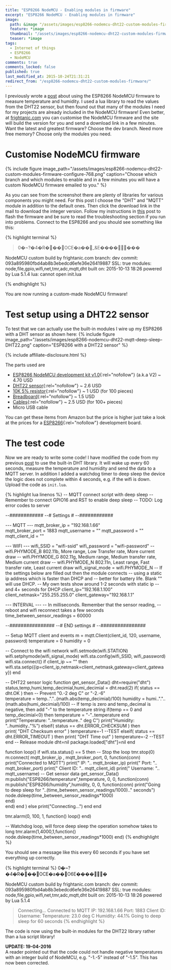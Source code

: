 ```yaml
---
title: "ESP8266 NodeMCU - Enabling modules in firmware"
excerpt: "ESP8266 NodeMCU - Enabling modules in firmware"
image:
  path: &image "/assets/images/esp8266-nodemcu-dht22-custom-modules-firmware-feature.png"
  feature: *image
  thumbnail: "/assets/images/esp8266-nodemcu-dht22-custom-modules-firmware-feature-th.png"
  teaser: *image
tags:
  - Internet of things
  - ESP8266
  - NodeMCU
comments: true
comments_locked: false
published: true
last_modified_at: 2015-10-24T21:31:21
redirect_from: "/esp8266-nodemcu-dht22-custom-modules-firmware/"
---
```

I previously wrote a [post](/projects/esp8266-nodemcu-dht22-mqtt-deep-sleep/) about using the ESP8266 NodeMCU firmware to measure temperature and humidity. I used a lua library to read the values from the DHT22 sensor, but then found out that many of the modules I need for my projects are already included in the NodeMCU firmware! Even better, at [frightanic.com](http://frightanic.com/nodemcu-custom-build/) you can customise the NodeMCU firmware and the site will build the version for you and send a download link in a few minutes. Want the latest and greatest firmware? Choose the dev branch. Need more free memory? Choose only the modules you need.

# Customise NodeMCU firmware
{% include figure
  image_path="/assets/images/esp8266-nodemcu-dht22-custom-modules-firmware-configure-768.png"
  caption="Choose which branch and which modules to enable and in a few minutes you will have a custom NodeMCU firmware emailed to you."
%}

As you can see from the screenshot there are plenty of libraries for various components you might need. For this post I choose the "DHT" and "MQTT" module in addition to the default ones. Then click the download link in the mail to download the integer version. Follow my instructions in [this](/projects/esp8266-development-kit-nodemcu-firmware-update-os-x/) post to flash the firmware and be sure to read the troubleshooting section if you run into problems. Connect to the ESP8266 and you should see something like this:

{% highlight terminal %}
> 0�~?�4�R���OCE�a��_&E�������

NodeMCU custom build by frightanic.com
	branch: dev
	commit: 093a895980fbd4ab8b3ebedcd6efe36e26419887
	SSL: true
	modules: node,file,gpio,wifi,net,tmr,adc,mqtt,dht
 	built on: 2015-10-13 18:26
  powered by Lua 5.1.4
lua: cannot open init.lua
>
{% endhighlight %}

You are now running a custom-made NodeMCU firmware!

# Test setup using a DHT22 sensor
To test that we can actually use the built-in modules I wire up my ESP8266 with a DHT sensor as shown here:
{% include figure
  image_path="/assets/images/esp8266-nodemcu-dht22-mqtt-deep-sleep-DHT22.png"
  caption="ESP8266 with a DHT22 sensor"
%}

{% include affiliate-disclosure.html %}

The parts used are

* [ESP8266 NodeMCU development kit v1.0](http://s.click.aliexpress.com/e/MrVjUjIEI){:rel="nofollow"} (a.k.a V2) ~ 4.70 USD
* [DHT22 sensor](http://s.click.aliexpress.com/e/eynQRNBYr){:rel="nofollow"} ~ 2.6 USD
* [10K 5% resistor](http://s.click.aliexpress.com/e/3jII6MZjm){:rel="nofollow"} ~ 1 USD (for 100 pieces)
* [Breadboard](http://s.click.aliexpress.com/e/zZZFyfeEI){:rel="nofollow"} ~ 1.5 USD
* [Cables](http://s.click.aliexpress.com/e/zbMfybImi){:rel="nofollow"} ~ 2.5 USD (for 100+ pieces)
* Micro USB cable

You can get these items from Amazon but the price is higher just take a look at the prices for a [ESP8266](https://www.amazon.com/s/ref=nb_sb_noss_2?url=search-alias%3Daps&field-keywords=nodemcu+development+board&tag=oddoneout0a-20){:rel="nofollow"} development board.

# The test code
Now we are ready to write some code! I have modified the code from my previous [post](/projects/esp8266-nodemcu-dht22-mqtt-deep-sleep/) to use the built-in DHT library. It will wake up every 60 seconds, measure the temperature and humidity and send the data to a MQTT server. In addition I added a watchdog timer to deep sleep the device the logic does not complete within 4 seconds, e.g. if the wifi is down. Upload the code as `init.lua`.

{% highlight lua linenos %}
-- MQTT connect script with deep sleep
-- Remember to connect GPIO16 and RST to enable deep sleep
-- TODO: Log error codes to server

--############
--# Settings #
--############

--- MQTT ---
mqtt_broker_ip = "192.168.1.66"     
mqtt_broker_port = 1883
mqtt_username = ""
mqtt_password = ""
mqtt_client_id = ""

--- WIFI ---
wifi_SSID = "wifi-ssid"
wifi_password = "wifi-password"
-- wifi.PHYMODE_B 802.11b, More range, Low Transfer rate, More current draw
-- wifi.PHYMODE_G 802.11g, Medium range, Medium transfer rate, Medium current draw
-- wifi.PHYMODE_N 802.11n, Least range, Fast transfer rate, Least current draw
wifi_signal_mode = wifi.PHYMODE_N
-- If the settings below are filled out then the module connects
-- using a static ip address which is faster than DHCP and
-- better for battery life. Blank "" will use DHCP.
-- My own tests show around 1-2 seconds with static ip
-- and 4+ seconds for DHCP
client_ip="192.168.1.100"
client_netmask="255.255.255.0"
client_gateway="192.168.1.1"

--- INTERVAL ---
-- In milliseconds. Remember that the sensor reading,
-- reboot and wifi reconnect takes a few seconds
time_between_sensor_readings = 60000

--################
--# END settings #
--################

-- Setup MQTT client and events
m = mqtt.Client(client_id, 120, username, password)
temperature = 0
humidity = 0

-- Connect to the wifi network
wifi.setmode(wifi.STATION)
wifi.setphymode(wifi_signal_mode)
wifi.sta.config(wifi_SSID, wifi_password)
wifi.sta.connect()
if client_ip ~= "" then
    wifi.sta.setip({ip=client_ip,netmask=client_netmask,gateway=client_gateway})
end

-- DHT22 sensor logic
function get_sensor_Data()
    dht=require("dht")
    status,temp,humi,temp_decimial,humi_decimial = dht.read(2)
        if( status == dht.OK ) then
            -- Prevent "0.-2 deg C" or "-2.-6"          
            temperature = temp.."."..(math.abs(temp_decimial)/100)
            humidity = humi.."."..(math.abs(humi_decimial)/100)
            -- If temp is zero and temp_decimal is negative, then add "-" to the temperature string
            if(temp == 0 and temp_decimial<0) then
                temperature = "-"..temperature
            end
            print("Temperature: "..temperature.." deg C")
            print("Humidity: "..humidity.."%")
        elseif( status == dht.ERROR_CHECKSUM ) then          
            print( "DHT Checksum error" )
            temperature=-1 --TEST
        elseif( status == dht.ERROR_TIMEOUT ) then
            print( "DHT Time out" )
            temperature=-2 --TEST
        end
    -- Release module
    dht=nil
    package.loaded["dht"]=nil
end

function loop()
    if wifi.sta.status() == 5 then
        -- Stop the loop
        tmr.stop(0)
        m:connect( mqtt_broker_ip , mqtt_broker_port, 0, function(conn)
            print("Connected to MQTT")
            print("  IP: ".. mqtt_broker_ip)
            print("  Port: ".. mqtt_broker_port)
            print("  Client ID: ".. mqtt_client_id)
            print("  Username: ".. mqtt_username)
            -- Get sensor data
            get_sensor_Data()
            m:publish("ESP8266/temperature",temperature, 0, 0, function(conn)
                m:publish("ESP8266/humidity",humidity, 0, 0, function(conn)
                    print("Going to deep sleep for "..(time_between_sensor_readings/1000).." seconds")
                    node.dsleep(time_between_sensor_readings*1000)             
                end)          
            end)
        end )
    else
        print("Connecting...")
    end
end

tmr.alarm(0, 100, 1, function() loop() end)

-- Watchdog loop, will force deep sleep the operation somehow takes to long
tmr.alarm(1,4000,1,function() node.dsleep(time_between_sensor_readings*1000) end)
{% endhighlight %}

You should see a message like this every 60 seconds if you have set everything up correctly.

{% highlight terminal %}
0�~?�4�R���OCE�a��O6E�����

NodeMCU custom build by frightanic.com
	branch: dev
	commit: 093a895980fbd4ab8b3ebedcd6efe36e26419887
	SSL: true
	modules: node,file,gpio,wifi,net,tmr,adc,mqtt,dht
 	built on: 2015-10-13 18:26
  powered by Lua 5.1.4
> Connecting...
Connected to MQTT
  IP: 192.168.1.66
  Port: 1883
  Client ID:
  Username:
Temperature: 23.0 deg C
Humidity: 44.1%
Going to deep sleep for 60 seconds
{% endhighlight %}

The code is now using the built-in modules for the DHT22 library rather than a lua script library!

**UPDATE: 19-04-2016**  
A reader pointed out that the code could not handle negative temperatures with an integer build of NodeMCU, e.g. "-1.-5" instead of "-1.5". This has now been corrected.

